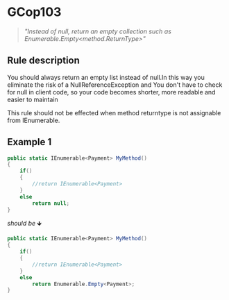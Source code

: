 ﻿# GCop103

> *"Instead of null, return an empty collection such as Enumerable.Empty<method.ReturnType>"*


## Rule description
You should always return an empty list instead of null.In this way you eliminate the risk of a NullReferenceException and You don't have to check for null in client code, so your code becomes shorter, more readable and easier to maintain

This rule should not be effected when method returntype is not assignable from IEnumerable.

## Example 1
```csharp
public static IEnumerable<Payment> MyMethod()
{
    if()
    {
        //return IEnumerable<Payment>
    }
    else
        return null;
}
```
*should be* 🡻

```csharp
public static IEnumerable<Payment> MyMethod()
{
    if()
    {
        //return IEnumerable<Payment>
    }
    else
        return Enumerable.Empty<Payment>;
}
```

